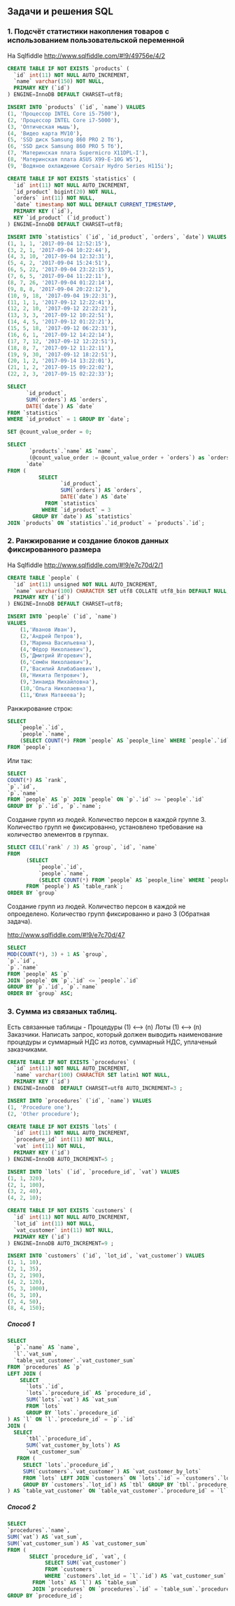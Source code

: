 ## Задачи и решения SQL

### 1. Подсчёт статистики накопления товаров с использованием пользовательской переменной  

На Sqlfiddle http://www.sqlfiddle.com/#!9/49756e/4/2

```sql
CREATE TABLE IF NOT EXISTS `products` (
  `id` int(11) NOT NULL AUTO_INCREMENT,
  `name` varchar(150) NOT NULL,
  PRIMARY KEY (`id`)
) ENGINE=InnoDB DEFAULT CHARSET=utf8;
```
```sql
INSERT INTO `products` (`id`, `name`) VALUES
(1, 'Процессор INTEL Core i5-7500'),
(2, 'Процессор INTEL Core i7-5000'),
(3, 'Оптическая мышь'),
(4, 'Видео карта MV10'),
(5, 'SSD диск Samsung 860 PRO 2 Тб'),
(6, 'SSD диск Samsung 860 PRO 5 Тб'),
(7, 'Материнская плата Supermicro X11DPL-I'),
(8, 'Материнская плата ASUS X99-E-10G WS'),
(9, 'Водяное охлаждение Corsair Hydro Series H115i');
```

```sql
CREATE TABLE IF NOT EXISTS `statistics` (
  `id` int(11) NOT NULL AUTO_INCREMENT,
  `id_product` bigint(20) NOT NULL,
  `orders` int(11) NOT NULL,
  `date` timestamp NOT NULL DEFAULT CURRENT_TIMESTAMP,
  PRIMARY KEY (`id`),
  KEY `id_product` (`id_product`)
) ENGINE=InnoDB DEFAULT CHARSET=utf8;
```

```sql
INSERT INTO `statistics` (`id`, `id_product`, `orders`, `date`) VALUES
(1, 1, 1, '2017-09-04 12:52:15'),
(3, 2, 1, '2017-09-04 10:22:44'),
(4, 3, 10, '2017-09-04 12:32:31'),
(5, 4, 2, '2017-09-04 15:24:51'),
(6, 5, 22, '2017-09-04 23:22:15'),
(7, 6, 5, '2017-09-04 11:22:11'),
(8, 7, 26, '2017-09-04 01:22:14'),
(9, 8, 8, '2017-09-04 20:22:12'),
(10, 9, 18, '2017-09-04 19:22:31'),
(11, 1, 1, '2017-09-12 12:22:41'),
(12, 2, 10, '2017-09-12 22:22:21'),
(13, 3, 3, '2017-09-12 10:22:51'),
(14, 4, 5, '2017-09-12 01:22:21'),
(15, 5, 18, '2017-09-12 06:22:31'),
(16, 6, 1, '2017-09-12 14:22:14'),
(17, 7, 12, '2017-09-12 12:22:51'),
(18, 8, 7, '2017-09-12 11:22:11'),
(19, 9, 30, '2017-09-12 18:22:51'),
(20, 1, 2, '2017-09-14 13:22:01'),
(21, 1, 2, '2017-09-15 09:22:02'),
(22, 2, 3, '2017-09-15 02:22:33');

```
```sql
SELECT 
      `id_product`, 
      SUM(`orders`) AS `orders`, 
      DATE(`date`) AS `date` 
FROM `statistics`
WHERE `id_product` = 1 GROUP BY `date`;
```

```sql
SET @count_value_order = 0;
```

```sql
SELECT 
       `products`.`name` AS `name`, 
       (@count_value_order := @count_value_order + `orders`) as `orders`, 
      `date` 
FROM (
          SELECT 
                 `id_product`, 
                 SUM(`orders`) AS `orders`, 
                 DATE(`date`) AS `date` 
            FROM `statistics` 
           WHERE `id_product` = 3
        GROUP BY `date`) AS `statistics` 
JOIN `products` ON `statistics`.`id_product` = `products`.`id`;
```

### 2. Ранжирование и создание блоков данных фиксированного размера

На Sqlfiddle http://www.sqlfiddle.com/#!9/e7c70d/2/1

```sql
CREATE TABLE `people` (
  `id` int(11) unsigned NOT NULL AUTO_INCREMENT,
  `name` varchar(100) CHARACTER SET utf8 COLLATE utf8_bin DEFAULT NULL,
  PRIMARY KEY (`id`)
) ENGINE=InnoDB DEFAULT CHARSET=utf8;
```

```sql
INSERT INTO `people` (`id`, `name`)
VALUES
	(1,'Иванов Иван'),
	(2,'Андрей Петров'),
	(3,'Марина Васильевна'),
	(4,'Фёдор Николаевич'),
	(5,'Дмитрий Игоревич'),
	(6,'Семён Николаевич'),
	(7,'Василий Алибабаевич'),
	(8,'Никита Петрович'),
	(9,'Зинаида Михайловна'),
	(10,'Ольга Николаевна'),
	(11,'Юлия Матвеева');
```

Ранжирование строк:

```sql
SELECT 
	`people`.`id`, 
	`people`.`name`, 
	(SELECT COUNT(*) FROM `people` AS `people_line` WHERE `people`.`id` > `people_line`.`id`) + 1 AS `rank` 
FROM `people`;
```

Или так:

```sql
SELECT 
COUNT(*) AS `rank`,
`p`.`id`,
`p`.`name`
FROM `people` AS `p` JOIN `people` ON `p`.`id` >= `people`.`id`
GROUP BY `p`.`id`, `p`.`name`;
```

Создание групп из людей. Количество персон в каждой группе 3. Количество групп не фиксированно, установлено требование 
на количество элементов в группах. 

```sql
SELECT CEIL(`rank` / 3) AS `group`, `id`, `name`
FROM 
      (SELECT 
          `people`.`id`, 
          `people`.`name`, 
          (SELECT COUNT(*) FROM `people` AS `people_line` WHERE `people`.`id` > `people_line`.`id`) + 1 AS `rank` 
      FROM `people`) AS `table_rank`;
ORDER BY `group`  
```

Создание групп из людей. Количество персон в каждой не опроеделено. Количество групп фиксированно и рано 3 (Обратная задача).

http://www.sqlfiddle.com/#!9/e7c70d/47

```sql
SELECT 
MOD(COUNT(*), 3) + 1 AS `group`,
`p`.`id`,
`p`.`name`
FROM `people` AS `p` 
JOIN `people` ON `p`.`id` <= `people`.`id`
GROUP BY `p`.`id`, `p`.`name`
ORDER BY `group` ASC;
```

### 3. Сумма из связаных таблиц. 
 
Есть связанные таблицы - Процедуры (1) <--> (n) Лоты (1) <--> (n) Заказчики. Написать запрос, который должен выводить наименование процедуры и суммарный 
НДС из лотов, суммарный НДС, уплаченый заказчиками. 

```sql
CREATE TABLE IF NOT EXISTS `procedures` (
  `id` int(11) NOT NULL AUTO_INCREMENT,
  `name` varchar(100) CHARACTER SET latin1 NOT NULL,
  PRIMARY KEY (`id`)
) ENGINE=InnoDB  DEFAULT CHARSET=utf8 AUTO_INCREMENT=3 ;
```

```sql
INSERT INTO `procedures` (`id`, `name`) VALUES
(1, 'Procedure one'),
(2, 'Other procedure');
```

```sql
CREATE TABLE IF NOT EXISTS `lots` (
  `id` int(11) NOT NULL AUTO_INCREMENT,
  `procedure_id` int(11) NOT NULL,
  `vat` int(11) NOT NULL,
  PRIMARY KEY (`id`)
) ENGINE=InnoDB AUTO_INCREMENT=5 ;
```

```sql
INSERT INTO `lots` (`id`, `procedure_id`, `vat`) VALUES
(1, 1, 320),
(2, 1, 100),
(3, 2, 40),
(4, 2, 10);
```

```sql
CREATE TABLE IF NOT EXISTS `customers` (
  `id` int(11) NOT NULL AUTO_INCREMENT,
  `lot_id` int(11) NOT NULL,
  `vat_customer` int(11) NOT NULL,
  PRIMARY KEY (`id`)
) ENGINE=InnoDB AUTO_INCREMENT=9 ;
```

```sql
INSERT INTO `customers` (`id`, `lot_id`, `vat_customer`) VALUES
(1, 1, 10),
(2, 1, 35),
(3, 2, 190),
(4, 2, 120),
(5, 3, 1000),
(6, 3, 10),
(7, 4, 50),
(8, 4, 150);
```

##### Способ 1

```sql
SELECT 
  `p`.`name` AS `name`, 
  `l`.`vat_sum`, 
  `table_vat_customer`.`vat_customer_sum`
FROM `procedures` AS `p` 
LEFT JOIN (
    SELECT 
      `lots`.`id`, 
      `lots`.`procedure_id` AS `procedure_id`,
      SUM(`lots`.`vat`) AS `vat_sum`
      FROM `lots` 
      GROUP BY `lots`.`procedure_id`
) AS `l` ON `l`.`procedure_id` = `p`.`id` 
JOIN (
  SELECT 
      `tbl`.`procedure_id`, 
      SUM(`vat_customer_by_lots`) AS 
      `vat_customer_sum` 
   FROM (
     SELECT `lots`.`procedure_id`, 
     SUM(`customers`.`vat_customer`) AS `vat_customer_by_lots` 
     FROM `lots` LEFT JOIN `customers` ON `lots`.`id` = `customers`.`lot_id` 
     GROUP BY `customers`.`lot_id`) AS `tbl` GROUP BY `tbl`.`procedure_id`
) AS `table_vat_customer` ON `table_vat_customer`.`procedure_id` = `l`.`procedure_id`
```

##### Способ 2

```sql
SELECT 
`procedures`.`name`,
SUM(`vat`) AS `vat_sum`,  
SUM(`vat_customer_sum`) AS `vat_customer_sum`
FROM (
       SELECT `procedure_id`, `vat`, (
            SELECT SUM(`vat_customer`) 
            FROM `customers` 
            WHERE `customers`.lot_id = `l`.`id`) AS `vat_customer_sum`
        FROM `lots` AS `l`) AS `table_sum`
        JOIN `procedures` ON `procedures`.`id` = `table_sum`.`procedure_id`
GROUP BY `procedure_id`;
```
